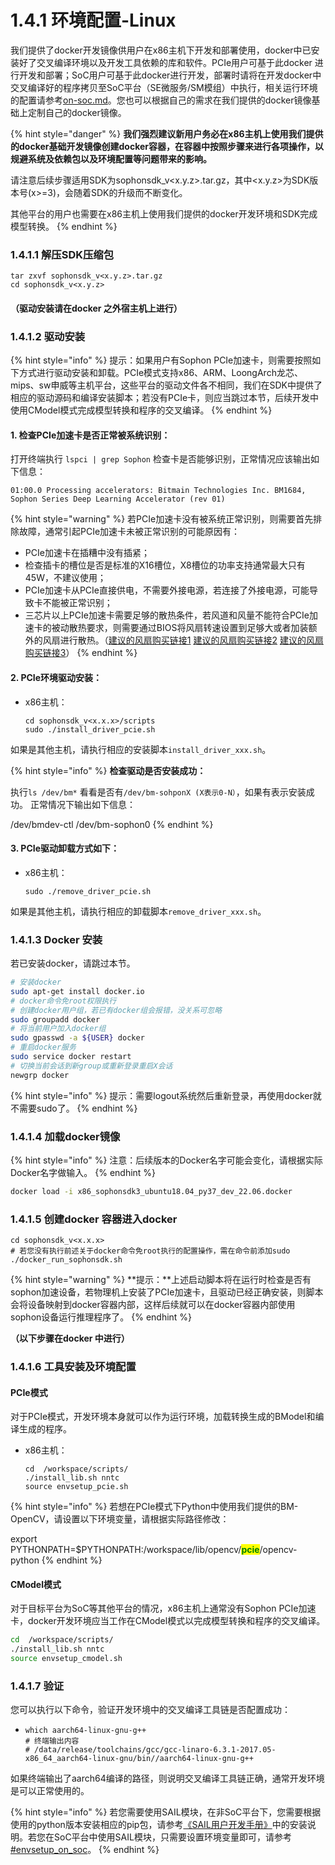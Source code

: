 # 1.4.1 环境配置-Linux

我们提供了docker开发镜像供用户在x86主机下开发和部署使用，docker中已安装好了交叉编译环境以及开发工具依赖的库和软件。PCIe用户可基于此docker 进行开发和部署；SoC用户可基于此docker进行开发，部署时请将在开发docker中交叉编译好的程序拷贝至SoC平台（SE微服务/SM模组）中执行，相关运行环境的配置请参考[on-soc.md](on-soc.md "mention")。您也可以根据自己的需求在我们提供的docker镜像基础上定制自己的docker镜像。

{% hint style="danger" %}
**我们强烈建议新用户务必在x86主机上使用我们提供的docker基础开发镜像创建docker容器，在容器中按照步骤来进行各项操作，以规避系统及依赖包以及环境配置等问题带来的影响。**

请注意后续步骤适用SDK为sophonsdk\_v\<x.y.z>.tar.gz，其中\<x.y.z>为SDK版本号(x>=3)，会随着SDK的升级而不断变化。

其他平台的用户也需要在x86主机上使用我们提供的docker开发环境和SDK完成模型转换。
{% endhint %}

### **1.4.1.1 解压SDK压缩包**

```
tar zxvf sophonsdk_v<x.y.z>.tar.gz
cd sophonsdk_v<x.y.z>
```

#### **（驱动安装请在docker 之外宿主机上进行）**

### **1.4.1.2 驱动安装**

{% hint style="info" %}
提示：如果用户有Sophon PCIe加速卡，则需要按照如下方式进行驱动安装和卸载。PCIe模式支持x86、ARM、LoongArch龙芯、mips、sw申威等主机平台，这些平台的驱动文件各不相同，我们在SDK中提供了相应的驱动源码和编译安装脚本；若没有PCIe卡，则应当跳过本节，后续开发中使用CModel模式完成模型转换和程序的交叉编译。
{% endhint %}

#### **1. 检查PCIe加速卡是否正常被系统识别：**

打开终端执行 `lspci | grep Sophon` 检查卡是否能够识别，正常情况应该输出如下信息：

```
01:00.0 Processing accelerators: Bitmain Technologies Inc. BM1684, Sophon Series Deep Learning Accelerator (rev 01)
```

{% hint style="warning" %}
若PCIe加速卡没有被系统正常识别，则需要首先排除故障，通常引起PCIe加速卡未被正常识别的可能原因有：

* PCIe加速卡在插糟中没有插紧；
* 检查插卡的槽位是否是标准的X16槽位，X8槽位的功率支持通常最大只有45W，不建议使用；
* PCIe加速卡从PCIe直接供电，不需要外接电源，若连接了外接电源，可能导致卡不能被正常识别；
* 三芯片以上PCIe加速卡需要足够的散热条件，若风道和风量不能符合PCIe加速卡的被动散热要求，则需要通过BIOS将风扇转速设置到足够大或者加装额外的风扇进行散热。（[建议的风扇购买链接1](https://item.taobao.com/item.htm?id=36055254962\&ali\_refid=a3\_420434\_1006:1107611642:N:4VSdCmF2B094pPkh1WoYZQ%3D%3D:caf6d7709e50567abd191d8082c8d1f8\&ali\_trackid=1\_caf6d7709e50567abd191d8082c8d1f8\&spm=a230r.1.1957635.19) [建议的风扇购买链接2](https://item.taobao.com/item.htm?spm=a230r.1.14.1.663957b2uB9IkW\&id=561295966005\&ns=1\&abbucket=8#detail) [建议的风扇购买链接3](https://item.taobao.com/item.htm?spm=a230r.1.14.1.7e8c597eIKLjz8\&id=555295405824\&ns=1\&abbucket=8#detail)）
{% endhint %}

#### **2. PCIe环境驱动安装：**

*   x86主机：

    ```
    cd sophonsdk_v<x.x.x>/scripts
    sudo ./install_driver_pcie.sh
    ```

如果是其他主机，请执行相应的安装脚本`install_driver_xxx.sh`。

{% hint style="info" %}
**检查驱动是否安装成功：**

执行`ls /dev/bm*` 看看是否有`/dev/bm-sohponX (X表示0-N）`，如果有表示安装成功。 正常情况下输出如下信息：

/dev/bmdev-ctl /dev/bm-sophon0
{% endhint %}

#### **3. PCIe驱动卸载方式如下：**

*   x86主机：

    ```
    sudo ./remove_driver_pcie.sh
    ```

如果是其他主机，请执行相应的卸载脚本`remove_driver_xxx.sh`。

### **1.4.1.3 Docker 安装**

若已安装docker，请跳过本节。

```bash
# 安装docker
sudo apt-get install docker.io
# docker命令免root权限执行
# 创建docker用户组，若已有docker组会报错，没关系可忽略
sudo groupadd docker
# 将当前用户加入docker组
sudo gpasswd -a ${USER} docker
# 重启docker服务
sudo service docker restart
# 切换当前会话到新group或重新登录重启X会话
newgrp docker​ 
```

{% hint style="info" %}
提示：需要logout系统然后重新登录，再使用docker就不需要sudo了。
{% endhint %}

### **1.4.1.4 加载docker镜像**

{% hint style="info" %}
注意：后续版本的Docker名字可能会变化，请根据实际Docker名字做输入。
{% endhint %}

```bash
docker load -i x86_sophonsdk3_ubuntu18.04_py37_dev_22.06.docker
```

### **1.4.1.5 创建docker 容器进入docker**

```
cd sophonsdk_v<x.x.x>
# 若您没有执行前述关于docker命令免root执行的配置操作，需在命令前添加sudo
./docker_run_sophonsdk.sh
```

{% hint style="warning" %}
**提示：**上述启动脚本将在运行时检查是否有sophon加速设备，若物理机上安装了PCIe加速卡，且驱动已经正确安装，则脚本会将设备映射到docker容器内部，这样后续就可以在docker容器内部使用sophon设备运行推理程序了。
{% endhint %}

**（以下步骤在docker 中进行）**

### **1.4.1.6 工具安装及环境配置**

#### **PCIe模式**

对于PCIe模式，开发环境本身就可以作为运行环境，加载转换生成的BModel和编译生成的程序。

*   x86主机：

    ```
    cd  /workspace/scripts/
    ./install_lib.sh nntc
    source envsetup_pcie.sh
    ```

{% hint style="info" %}
若想在PCIe模式下Python中使用我们提供的BM-OpenCV，请设置以下环境变量，请根据实际路径修改：

export PYTHONPATH=$PYTHONPATH:/workspace/lib/opencv/<mark style="color:green;">**pcie**</mark>/opencv-python
{% endhint %}

#### **CModel模式**

对于目标平台为SoC等其他平台的情况，x86主机上通常没有Sophon PCIe加速卡，docker开发环境应当工作在CModel模式以完成模型转换和程序的交叉编译。

```bash
cd  /workspace/scripts/
./install_lib.sh nntc
source envsetup_cmodel.sh
```

### **1.4.1.7 验证**

您可以执行以下命令，验证开发环境中的交叉编译工具链是否配置成功：

* ```
  which aarch64-linux-gnu-g++
  # 终端输出内容
  # /data/release/toolchains/gcc/gcc-linaro-6.3.1-2017.05-x86_64_aarch64-linux-gnu/bin//aarch64-linux-gnu-g++
  ```

如果终端输出了aarch64编译的路径，则说明交叉编译工具链正确，通常开发环境是可以正常使用的。

{% hint style="info" %}
若您需要使用SAIL模块，在非SoC平台下，您需要根据使用的python版本安装相应的pip包，请参考[《SAIL用户开发手册》](https://doc.sophgo.com/docs/3.0.0/docs\_latest\_release/sophon-inference/html/index.html)中的安装说明。若您在SoC平台中使用SAIL模块，只需要设置环境变量即可，请参考[#envsetup\_on\_soc](on-soc.md#envsetup\_on\_soc "mention")。
{% endhint %}
